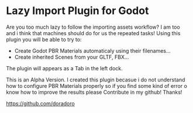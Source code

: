 # Lazy Import Plugin for Godot
Are you too much lazy to follow the importing assets workflow? I am too and i think that machines should do for us the repeated tasks! Using this plugin you will be able to try to:

- Create Godot PBR Materials automaticaly using their filenames...
- Create inherited Scenes from your GLTF, FBX...

The plugin will appears as a Tab in the left dock.

This is an Alpha Version. I created this plugin becasue i do not understand how to configure PBR Materials properly so if you find some kind of error o know how to improve the results please Contribute in my github! Thanks!

https://github.com/doradoro
